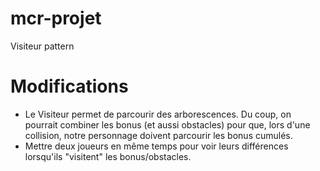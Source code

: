 # mcr-projet

Visiteur pattern

# Modifications

- Le Visiteur permet de parcourir des arborescences. Du coup, on pourrait combiner les bonus (et aussi obstacles) pour que, lors d'une collision, notre personnage doivent parcourir les bonus cumulés.
- Mettre deux joueurs en même temps pour voir leurs différences lorsqu'ils "visitent" les bonus/obstacles.
